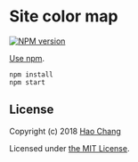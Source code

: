# Site color map

[![NPM version](https://badge.fury.io/js/css-color-extractor.svg)](https://www.npmjs.org/package/css-color-extractor)

[Use npm](https://www.npmjs.org/doc/cli/npm-install.html).

```
npm install
npm start
```

## License

Copyright (c) 2018 [Hao Chang](https://github.com/haochang)

Licensed under [the MIT License](./LICENSE).
